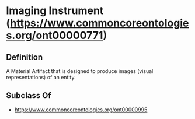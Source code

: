 # Imaging Instrument (https://www.commoncoreontologies.org/ont00000771)

## Definition
A Material Artifact that is designed to produce images (visual representations) of an entity.

## Subclass Of
- https://www.commoncoreontologies.org/ont00000995

